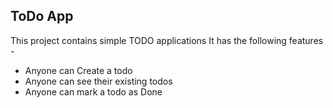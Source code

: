 ## ToDo App
This project contains simple TODO applications
It has the following features -

- Anyone can Create a todo
- Anyone can see their existing todos
- Anyone can mark a todo as Done
